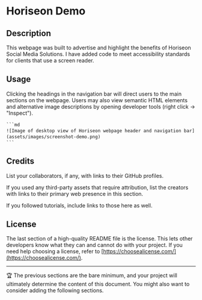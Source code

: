 # Horiseon Demo

## Description

This webpage was built to advertise and highlight the benefits of Horiseon Social Media Solutions. I have added code to meet accessibility standards for clients that use a screen reader. 

## Usage

Clicking the headings in the navigation bar will direct users to the main sections on the webpage. Users may also view semantic HTML elements and alternative image descriptions by opening developer tools (right click -> "Inspect"). 

    ```md
    ![Image of desktop view of Horiseon webpage header and navigation bar](assets/images/screenshot-demo.png)
    ```

## Credits

List your collaborators, if any, with links to their GitHub profiles.

If you used any third-party assets that require attribution, list the creators with links to their primary web presence in this section.

If you followed tutorials, include links to those here as well.

## License

The last section of a high-quality README file is the license. This lets other developers know what they can and cannot do with your project. If you need help choosing a license, refer to [https://choosealicense.com/](https://choosealicense.com/).

---

🏆 The previous sections are the bare minimum, and your project will ultimately determine the content of this document. You might also want to consider adding the following sections.
